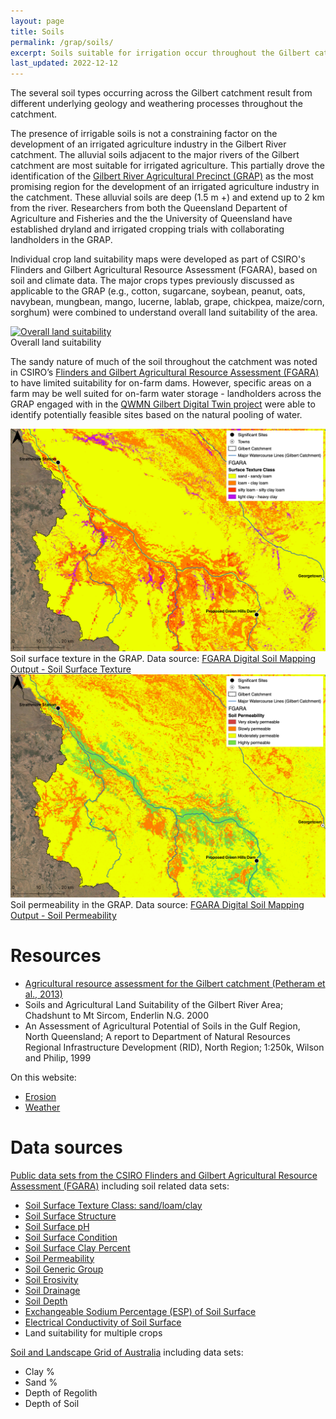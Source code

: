 ```yaml
---
layout: page
title: Soils
permalink: /grap/soils/
excerpt: Soils suitable for irrigation occur throughout the Gilbert catchment, particularly adjacent to the catchment's major rivers. Previous work has used both soil and climate data to gauge land suitability of numerous crops. 
last_updated: 2022-12-12    
---
```


The several soil types occurring across the Gilbert catchment result from different underlying geology and weathering processes throughout the catchment. 

The presence of irrigable soils is not a constraining factor on the development of an irrigated agriculture industry in the Gilbert River catchment. The alluvial soils adjacent to the major rivers of the Gilbert catchment are most suitable for irrigated agriculture. This partially drove the identification of the <a href="/grap/grap/">Gilbert River Agricultural Precinct (GRAP)</a> as the most promising region for the development of an irrigated agriculture industry in the catchment. These alluvial soils are deep (1.5 m +) and extend up to 2 km from the river. Researchers from both the Queensland Departent of Agriculture and Fisheries and  the the University of Queensland have established dryland and irrigated cropping trials with collaborating landholders in the GRAP.

Individual crop land suitability maps were developed as part of CSIRO's Flinders and Gilbert Agricultural Resource Assessment (FGARA), based on soil and climate data. The major crops types previously discussed as applicable to the GRAP (e.g., cotton, sugarcane, soybean, peanut, oats, navybean, mungbean, mango, lucerne, lablab, grape, chickpea, maize/corn, sorghum) were combined to understand overall land suitability of the area.  

<div class="rhs_img_img">
  <a href="/images/GRAP_FGARA_overall_land_suit.png" target="_blank">
    <img alt="Overall land suitability" src="/images/GRAP_FGARA_overall_land_suit.png">
  </a>
  <div class=imgcredit>Overall land suitability</div>
</div>

The sandy nature of much of the soil throughout the catchment was noted in CSIRO’s <a href="/datasources/fgara/">Flinders and Gilbert Agricultural Resource Assessment (FGARA)</a> to have limited suitability for on-farm dams. However, specific areas on a farm may be well suited for on-farm water storage - landholders across the GRAP engaged with in the <a href="/about/">QWMN Gilbert Digital Twin project</a> were able to identify potentially feasible sites based on the natural pooling of water. 

<div class="rhs_img_img">
<a href="/images/GRAP_FGARA_soil_surface_texture_class.png" target="_blank">
<img alt="Map of the GRAP showing soil surface texture class as reported by the FGARA" src="/images/GRAP_FGARA_soil_surface_texture_class.png"></a>
<div class=imgcredit>Soil surface texture in the GRAP. Data source: <a href="https://data.csiro.au/collection/csiro:8142?redirected=true&_st=browse&_str=62&_si=3&browseType=kw&browseValue=FGARA" target="_blank">FGARA Digital Soil Mapping Output - Soil Surface Texture</a>
</div>
</div>

<div class="rhs_img_img">
<a href="/images/GRAP_FGARA_soil_perm.png" target="_blank">
<img alt="Map of the GRAP showing soil permeability as reported by the FGARA" src="/images/GRAP_FGARA_soil_perm.png"></a>
<div class=imgcredit>Soil permeability in the GRAP. Data source: <a href="https://data.csiro.au/collection/csiro:8137?redirected=true&_st=browse&_str=62&_si=8&browseType=kw&browseValue=FGARA" target="_blank">FGARA Digital Soil Mapping Output - Soil Permeability</a>
</div>
</div>

# Resources

- <a href="https://publications.csiro.au/rpr/pub?pid=csiro:EP1312941" target="_blank">Agricultural resource assessment for the Gilbert catchment (Petheram et al., 2013)</a>
- Soils and Agricultural Land Suitability of the Gilbert River Area; Chadshunt to Mt Sircom, Enderlin N.G. 2000
- An Assessment of Agricultural Potential of Soils in the Gulf Region, North Queensland; A report to Department of Natural Resources Regional Infrastructure Development (RID), North Region; 1:250k, Wilson and Philip, 1999

On this website:
- <a href="/grap/erosion/">Erosion</a>
- <a href="/grap/weather/">Weather</a>

# Data sources

<a href="https://data.csiro.au/browse/kw/FGARA" target="_blank">Public data sets from the CSIRO Flinders and Gilbert Agricultural Resource Assessment (FGARA)</a> including soil related data sets: 
- <a href="https://data.csiro.au/collection/csiro:8142?_st=browse&_str=62&_si=3&browseType=kw&browseValue=FGARA">Soil Surface Texture Class: sand/loam/clay</a>
- <a href="https://data.csiro.au/collection/csiro:8141?_st=browse&_str=62&_si=4&browseType=kw&browseValue=FGARA">Soil Surface Structure</a>
- <a href="https://data.csiro.au/collection/csiro:8140?_st=browse&_str=62&_si=5&browseType=kw&browseValue=FGARA">Soil Surface pH</a>
- <a href="https://data.csiro.au/collection/csiro:8139?_st=browse&_str=62&_si=6&browseType=kw&browseValue=FGARA">Soil Surface Condition</a>
- <a href="https://data.csiro.au/collection/csiro:8138?_st=browse&_str=62&_si=7&browseType=kw&browseValue=FGARA">Soil Surface Clay Percent</a>
- <a href="https://data.csiro.au/collection/csiro:8137?_st=browse&_str=62&_si=8&browseType=kw&browseValue=FGARA">Soil Permeability</a>
- <a href="https://data.csiro.au/collection/csiro:8136?_st=browse&_str=62&_si=9&browseType=kw&browseValue=FGARA">Soil Generic Group</a>
- <a href="https://data.csiro.au/collection/csiro:8135?_st=browse&_str=62&_si=10&browseType=kw&browseValue=FGARA">Soil Erosivity</a>
- <a href="https://data.csiro.au/collection/csiro:8134?_st=browse&_str=62&_si=11&browseType=kw&browseValue=FGARA">Soil Drainage</a>
- <a href="https://data.csiro.au/collection/csiro:8130?_st=browse&_str=62&_si=12&browseType=kw&browseValue=FGARA">Soil Depth</a>
- <a href="https://data.csiro.au/collection/csiro:8121?_st=browse&_str=62&_si=19&browseType=kw&browseValue=FGARA">Exchangeable Sodium Percentage (ESP) of Soil Surface</a>
- <a href="https://data.csiro.au/collection/csiro:8117?_st=browse&_str=62&_si=20&browseType=kw&browseValue=FGARA">Electrical Conductivity of Soil Surface</a>
- Land suitability for multiple crops 

<a href="https://www.clw.csiro.au/aclep/soilandlandscapegrid/">Soil and Landscape Grid of Australia</a> including data sets:
- Clay %
- Sand %
- Depth of Regolith
- Depth of Soil
